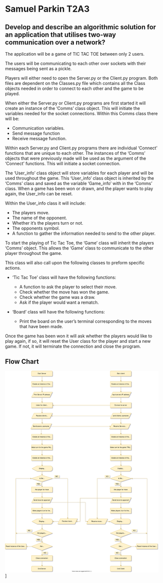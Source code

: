 # Samuel Parkin T2A3

## Develop and describe an algorithmic solution for an application that utilises two-way communication over a network?

The application will be a game of TIC TAC TOE between only 2 users.

The users will be communicating to each other over sockets with their messages being sent as a pickle.

Players will either need to open the Server.py or the Client.py program. Both files are dependent on the Classes.py file which contains all the Class objects needed in order to connect to each other and the game to be played.

When either the Server.py or Client.py programs are first started it will create an instance of the ‘Comms’ class object. This will initiate the variables needed for the socket connections. Within this Comms class there will be:

 - Communication variables.
 - Send message function 
 - Receive message function.
 
Within each Server.py and Client.py programs there are individual ‘Connect’ functions that are unique to each other. The instances of the ‘Comms’ objects that were previously made will be used as the argument of the ‘Connect’ functions. This will initiate a socket connection.

The ‘User_info’ class object will store variables for each player and will be used throughout the game.  This ‘User_info’ class object is inherited by the ‘Comms’ class and saved as the variable ‘Game_info’ with in the ‘Comms’ class. When a game has been won or drawn, and the player wants to play again, the User_info can be reset.

Within the User_info class it will include:

 -  The players move.
 -  The name of the opponent.
 -  Whether it’s the players turn or not.
 -  The opponents symbol.
 -  A function to gather the information needed to send to the other player.

To start the playing of Tic Tac Toe, the ‘Game’ class will inherit the players ‘Comms’ object. This allows the ‘Game’ class to communicate to the other player throughout the game.

This class will also call upon the following classes to preform specific actions.

 - ‘Tic Tac Toe’ class will have the following functions: 
	 - A function to ask the player to select their move.
	 - Check whether the move has won the game.
	 - Check whether the game was a draw.
	 - Ask if the player would want a rematch.
	 
 - ‘Board’ class will have the following functions:
	 - Print the board on the user’s terminal corresponding to the moves that have been made.

Once the game has been won it will ask whether the players would like to play again, if so, it will reset the User class for the player and start a new game. If not, it will terminate the connection and close the program.

## Flow Chart
![Flow chart of programmes](Documents/flow_schart.svg)]